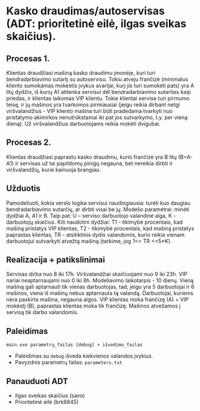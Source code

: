 # Kasko draudimas/autoservisas (ADT: prioritetinė eilė, ilgas sveikas skaičius).

## Procesas 1.

Klientas draudžiasi mašiną kasko draudimu įmonėje, kuri turi
bendradarbiavimo sutartį su autoservisu. Tokiu atveju frančizė (minimalus
kliento sumokamas mokestis įvykus avarijai, kurį jis turi sumokėti pats) yra A
litų dydžio, iš kurių A1 atitenka servisui dėl bendradarbiavimo sutarties kaip
priedas, ir klientas laikomas VIP klientu. Tokie klientai servise turi pirmumo
teisę, ir jų mašinos yra tvarkomos pirmiausiai (jeigu reikia dirbant netgi
viršvalandžius - VIP kliento mašina turi būti pradedama tvarkyti nuo pristatymo
akimirkos nenutrūkstamai iki pat jos sutvarkymo, t.y. per vieną dieną). Už
viršvalandžius darbuotojams reikia mokėti dvigubai.

## Procesas 2.

Klientas draudžiasi paprastu kasko draudimu, kurio frančizė yra B litų (B=A-A1)
ir servisas už tai papildomų pinigų negauna, bet nereikia dirbti ir
viršvalandžių, kurie kainuoja brangiau.

## Užduotis

Pamodeliuoti, kokia verslo logika servisui naudingiausia: turėti kuo daugiau
bendradarbiavimo sutarčių, ar dirbti visai be jų. Modelio parametrai: minėti
dydžiai A, A1 ir B. Taip pat: U – serviso darbuotojo valandinė alga, K -
darbuotojų skaičius.   Kiti naudotini dydžiai: T1 - tikimybė procentais, kad
mašiną pristatys VIP klientas, T2 - tikimybė procentais, kad mašiną pristatys
paprastas klientas, TR - atsitiktinis dydis valandomis, kurio reikia vienam
darbuotojui sutvarkyti atvežtą mašiną (tarkime, jog 1<= TR <=5*K).

## Realizacija + patikslinimai

Servisas dirba nuo 8 iki 17h. Viršvalandžiai skaičiuojami nuo 9 iki 23h. VIP
nariai neaptarnaujami nuo 0 iki 8h. Modeliavimo laikotarpis - 10 dienų. Vieną
mašiną gali aptarnauti tik vienas darbuotojas, tad, jeigu yra 5 darbuotojai ir
6 mašinos, viena iš mašinų nebus aptarnauta tą valandą. Darbuotojai, kuriems
nėra paskirta mašina, negauna algos. VIP klientas moka frančizę (A) + VIP
mokėstį (B), paprastas klientas moka tik frančizę. Mašinos atvežamos į servisą
tik darbo valandomis. 

## Paleidimas

```main.exe parametrų_failas [debug] > išvedimo_failas```
* Paleidimas su `debug` išveda kiekvienos valandos įvykius.
* Pavyzdnis parametrų failas: `parameters.txt`

## Panauduoti ADT
* Ilgas sveikas skaičius (savo)
* Prioritetinė eilė (brk8845)
